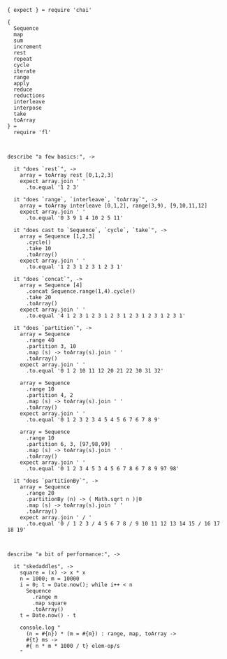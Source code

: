     { expect } = require 'chai'

    {
      Sequence
      map
      sum
      increment
      rest
      repeat
      cycle
      iterate
      range
      apply
      reduce
      reductions
      interleave
      interpose
      take
      toArray
    } =
      require 'fl'



    describe "a few basics:", ->

      it "does `rest`", ->
        array = toArray rest [0,1,2,3]
        expect array.join ' '
          .to.equal '1 2 3'

      it "does `range`, `interleave`, `toArray`", ->
        array = toArray interleave [0,1,2], range(3,9), [9,10,11,12]
        expect array.join ' '
          .to.equal '0 3 9 1 4 10 2 5 11'

      it "does cast to `Sequence`, `cycle`, `take`", ->
        array = Sequence [1,2,3]
          .cycle()
          .take 10
          .toArray()
        expect array.join ' '
          .to.equal '1 2 3 1 2 3 1 2 3 1'

      it "does `concat`", ->
        array = Sequence [4]
          .concat Sequence.range(1,4).cycle()
          .take 20
          .toArray()
        expect array.join ' '
          .to.equal '4 1 2 3 1 2 3 1 2 3 1 2 3 1 2 3 1 2 3 1'

      it "does `partition`", ->
        array = Sequence
          .range 40
          .partition 3, 10
          .map (s) -> toArray(s).join ' '
          .toArray()
        expect array.join ' '
          .to.equal '0 1 2 10 11 12 20 21 22 30 31 32'

        array = Sequence
          .range 10
          .partition 4, 2
          .map (s) -> toArray(s).join ' '
          .toArray()
        expect array.join ' '
          .to.equal '0 1 2 3 2 3 4 5 4 5 6 7 6 7 8 9'

        array = Sequence
          .range 10
          .partition 6, 3, [97,98,99]
          .map (s) -> toArray(s).join ' '
          .toArray()
        expect array.join ' '
          .to.equal '0 1 2 3 4 5 3 4 5 6 7 8 6 7 8 9 97 98'

      it "does `partitionBy`", ->
        array = Sequence
          .range 20
          .partitionBy (n) -> ( Math.sqrt n )|0
          .map (s) -> toArray(s).join ' '
          .toArray()
        expect array.join ' / '
          .to.equal '0 / 1 2 3 / 4 5 6 7 8 / 9 10 11 12 13 14 15 / 16 17 18 19'



    describe "a bit of performance:", ->

      it "skedaddles", ->
        square = (x) -> x * x
        n = 1000; m = 10000
        i = 0; t = Date.now(); while i++ < n
          Sequence
            .range m
            .map square
            .toArray()
        t = Date.now() - t

        console.log "
          (n = #{n}) * (m = #{m}) : range, map, toArray ->
          #{t} ms ->
          #{ n * m * 1000 / t} elem-op/s
        "
